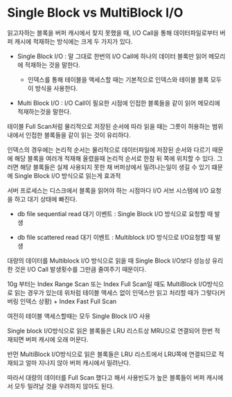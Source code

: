 # Single Block vs MultiBlock I/O

읽고자하는 블록을 버퍼 캐시에서 찾지 못했을 때, I/O Call을 통해 데이터파일로부터 버퍼 캐시에 적재하는 방식에는 크게 두 가지가 있다.

-   Single Block I/O : 말 그대로 한번의 I/O Call에 하나의 데이터 블록만 읽어 메모리에 적재하는 것을 말한다.

    -   인덱스를 통해 테이블을 액세스할 때는 기본적으로 인덱스와 테이블 블록 모두 이 방식을 사용한다.

-   Multi Block I/O : I/O Call이 필요한 시점에 인접한 블록들을 같이 읽어 메모리에 적재하는것을 말한다.

테이블 Full Scan처럼 물리적으로 저장된 순서에 따라 읽을 때는 그릇이 허용하는 범위 내에서 인접한 블록들을 같이 읽는 것이 유리하다.

인덱스의 경우에는 논리적 순서는 물리적으로 데이터파일에 저장된 순서와 다르기 때문에 해당 블록을 여러개 적재해 올렸을때 논리적 순서로 한참 뒤 쪽에 위치할 수 있다. 그러면 해당 블록들은 실제 사용되지 못한 채 버퍼상에서 밀려나는일이 생길 수 있기 떄문에 Single Block I/O 방식으로 읽는게 효과적

서버 프로세스는 디스크에서 블록을 읽어야 하는 시점마다 I/O 서브 시스템에 I/O 요청을 하고 대기 상태에 빠진다.

-   db file sequential read 대기 이벤트 : Single Block I/O 방식으로 요청할 때 발생

-   db file scattered read 대기 이벤트 : Multiblock I/O 방식으로 I/O요청할 때 발생

대량의 데이터를 Multiblock I/O 방식으로 읽을 때 Single Block I/O보다 성능상 유리한 것은 I/O Call 발생횟수를 그만큼 줄여주기 때문이다.

10g 부터는 Index Range Scan 또는 Index Full Scan일 때도 MultiBlock I/O방식으로 읽는 경우가 있는데 위처럼 테이블 액세스 없이 인덱스만 읽고 처리할 때가 그렇다(커버링 인덱스 상황) + Index Fast Full Scan

여전히 테이블 액세스할때는 모두 Single Block I/O 사용

Single block I/O방식으로 읽은 블록들은 LRU 리스트상 MRU으로 연결되어 한번 적재되면 버퍼 캐시에 오래 머문다.

반먼 MultiBlock I/O방식으로 읽은 블록들은 LRU 리스트에서 LRU쪽에 연결되므로 적재되고 얼마 지나지 않아 버퍼 캐시에서 밀려난다.

따라서 대량의 데이터를 Full Scan 했다고 해서 사용빈도가 높은 블록들이 버퍼 캐시에서 모두 밀려날 것을 우려하지 않아도 된다.
